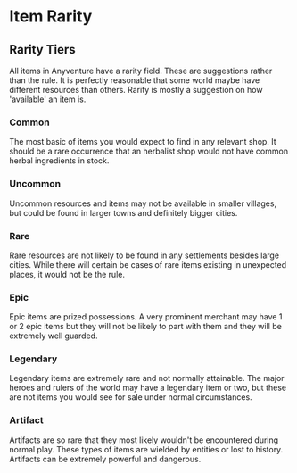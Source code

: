 # Item Rarity

<div class="triangle-line"></div>

## Rarity Tiers

All items in Anyventure have a rarity field. These are suggestions rather than the rule. It is perfectly reasonable that some world maybe have different resources than others. Rarity is mostly a suggestion on how 'available' an item is.

### Common
The most basic of items you would expect to find in any relevant shop. It should be a rare occurrence that an herbalist shop would not have common herbal ingredients in stock.

### Uncommon
Uncommon resources and items may not be available in smaller villages, but could be found in larger towns and definitely bigger cities.

### Rare
Rare resources are not likely to be found in any settlements besides large cities. While there will certain be cases of rare items existing in unexpected places, it would not be the rule.

### Epic
Epic items are prized possessions. A very prominent merchant may have 1 or 2 epic items but they will not be likely to part with them and they will be extremely well guarded.

### Legendary  
Legendary items are extremely rare and not normally attainable. The major heroes and rulers of the world may have a legendary item or two, but these are not items you would see for sale under normal circumstances.

### Artifact
Artifacts are so rare that they most likely wouldn't be encountered during normal play. These types of items are wielded by entities or lost to history. Artifacts can be extremely powerful and dangerous.

<div class="triangle-line"></div>